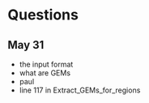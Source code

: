 # Questions

## May 31
- the input format
- what are GEMs
- paul
- line 117 in Extract_GEMs_for_regions